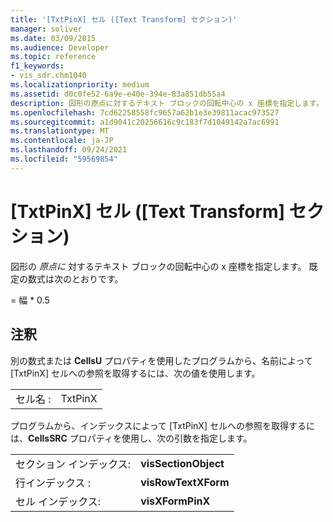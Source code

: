 ```yaml
---
title: '[TxtPinX] セル ([Text Transform] セクション)'
manager: soliver
ms.date: 03/09/2015
ms.audience: Developer
ms.topic: reference
f1_keywords:
- vis_sdr.chm1040
ms.localizationpriority: medium
ms.assetid: d0c0fe52-6a9e-e40e-394e-83a851db55a4
description: 図形の原点に対するテキスト ブロックの回転中心の x 座標を指定します。 既定の数式は次のとおりです。
ms.openlocfilehash: 7cd62258558fc9657a62b1e3e39811acac973527
ms.sourcegitcommit: a1d9041c20256616c9c183f7d1049142a7ac6991
ms.translationtype: MT
ms.contentlocale: ja-JP
ms.lasthandoff: 09/24/2021
ms.locfileid: "59569854"
---
```

# <a name="txtpinx-cell-text-transform-section"></a>[TxtPinX] セル ([Text Transform] セクション)

図形の  *原点に*  対するテキスト ブロックの回転中心の x 座標を指定します。 既定の数式は次のとおりです。 
  
= 幅 \* 0.5
  
## <a name="remarks"></a>注釈

別の数式または **CellsU** プロパティを使用したプログラムから、名前によって [TxtPinX] セルへの参照を取得するには、次の値を使用します。 
  
|||
|:-----|:-----|
| セル名 :  <br/> | TxtPinX  <br/> |
   
プログラムから、インデックスによって [TxtPinX] セルへの参照を取得するには、**CellsSRC** プロパティを使用し、次の引数を指定します。 
  
|||
|:-----|:-----|
| セクション インデックス:  <br/> |**visSectionObject** <br/> |
| 行インデックス :  <br/> |**visRowTextXForm** <br/> |
| セル インデックス:  <br/> |**visXFormPinX** <br/> |
   

